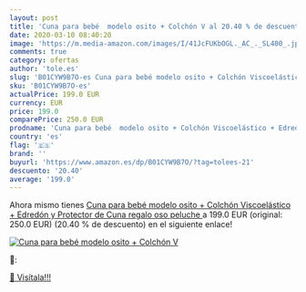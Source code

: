 ```yaml
---
layout: post
title: 'Cuna para bebé  modelo osito + Colchón V al 20.40 % de descuento'
date: 2020-03-10 08:40:20
image: 'https://m.media-amazon.com/images/I/41JcFUKbOGL._AC_._SL400_.jpg'
comments: true
category: ofertas
author: 'tole.es'
slug: 'B01CYW9B7O-es Cuna para bebé modelo osito + Colchón Viscoelástico +...'
sku: 'B01CYW9B7O-es'
actualPrice: 199.0 EUR
currency: EUR
price: 199.0
comparePrice: 250.0 EUR
prodname: 'Cuna para bebé  modelo osito + Colchón Viscoelástico + Edredón y Protector de Cuna  regalo oso peluche '
country: 'es'
flag: '🇪🇸'
brand: ''
buyurl: 'https://www.amazon.es/dp/B01CYW9B7O/?tag=tolees-21'
descuento: '20.40'
average: '199.0'
---
```


Ahora mismo tienes [Cuna para bebé  modelo osito + Colchón Viscoelástico + Edredón y Protector de Cuna  regalo oso peluche ](https://www.amazon.es/dp/B01CYW9B7O/?tag=tolees-21) a 199.0 EUR (original: 250.0 EUR) (20.40 %  de descuento) en el siguiente enlace!

[![Cuna para bebé  modelo osito + Colchón V](https://m.media-amazon.com/images/I/41JcFUKbOGL._AC_._SL400_.jpg)](https://www.amazon.es/dp/B01CYW9B7O/?tag=tolees-21)

🔎:


[🛒 Visítala!!!](https://www.amazon.es/dp/B01CYW9B7O/?tag=tolees-21)
